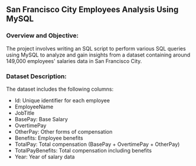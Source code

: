 ## San Francisco City Employees Analysis Using MySQL

### Overview and Objective:

The project involves writing an SQL script to perform various SQL queries using MySQL to analyze and gain insights from a dataset
containing around 149,000 employees' salaries data in San Francisco City.


### Dataset Description:

The dataset includes the following columns:

- Id: Unique identifier for each employee
- EmployeeName
- JobTitle
- BasePay: Base Salary
- OvertimePay
- OtherPay: Other forms of compensation
- Benefits: Employee benefits
- TotalPay: Total compensation (BasePay + OvertimePay + OtherPay)
- TotalPayBenefits: Total compensation including benefits
- Year: Year of salary data
